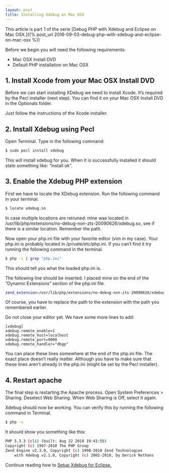 ```yaml
---
layout: post
title: Installing Xdebug on Mac OSX
---
```


This article is part 1 of the serie [Debug PHP with Xdebug and Eclipse on Mac OSX.]({% post_url 2016-09-03-debug-php-with-xdebug-and-eclipse-on-mac-osx %})


Before we begin you will need the following requirements:

* Mac OSX Install DVD
* Default PHP installation on Mac OSX

## 1. Install Xcode from your Mac OSX Install DVD

Before we can start installing XDebug we need to install Xcode. It’s required by the Pecl installer (next step). You can find it on your Mac OSX Install DVD in the Optionals folder.

Just follow the instructions of the Xcode installer.

## 2. Install Xdebug using Pecl

Open Terminal. Type in the following command:

```sh
$ sudo pecl install xdebug
```

This will install xdebug for you. When it is successfully installed it should state something like: “install ok”.

## 3. Enable the Xdebug PHP extension

First we have to locate the XDebug extension. Run the following command in your terminal.

```sh
$ locate xdebug.so
```

In case multiple locations are retruned: mine was located in /usr/lib/php/extensions/no-debug-non-zts-20090626/xdebug.so, see if there is a similar location. Remember the path.

Now open your php.ini file with your favorite editor (vim in my case). Your php.ini is probably located in /private/etc/php.ini. If you can’t find it try running the following command in the terminal.

```sh
$ php -i | grep "php.ini"
```

This should tell you what the loaded php.ini is.

The following line should be inserted. I placed mine on the end of the “Dynamic Extensions” section of the php.ini file.

```sh
zend_extension=/usr/lib/php/extensions/no-debug-non-zts-20090626/xdebug.so
```

Of course, you have to replace the path to the extension with the path you remembered earlier.

Do not close your editor yet. We have some more lines to add:

```
[xdebug]
xdebug.remote_enable=1
xdebug.remote_host=localhost
xdebug.remote_port=9000
xdebug.remote_handler="dbgp"
```

You can place these lines somewhere at the end of the php.ini file. The exact place doesn’t really matter. Although you have to make sure that these lines aren’t already in the php.ini (might be set by the Pecl installer).

## 4. Restart apache

The final step is restarting the Apache process. Open System Preferences > Sharing. Deselect Web Sharing. When Web Sharing is Off, select it again.

Xdebug should now be working. You can verify this by running the following command in Terminal.

```sh
$ php -v
```

It should show you something like this:

```sh
PHP 5.3.3 (cli) (built: Aug 22 2010 19:41:55)
Copyright (c) 1997-2010 The PHP Group
Zend Engine v2.3.0, Copyright (c) 1998-2010 Zend Technologies
    with Xdebug v2.1.0, Copyright (c) 2002-2010, by Derick Rethans
```

Continue reading how to [Setup Xdebug for Eclipse.](setting-up-xdebug-for-eclipse.md)
